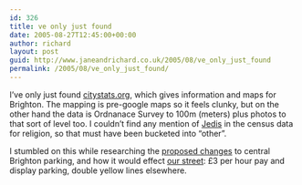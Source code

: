 ```yaml
---
id: 326
title: ve only just found
date: 2005-08-27T12:45:00+00:00
author: richard
layout: post
guid: http://www.janeandrichard.co.uk/2005/08/ve_only_just_found
permalink: /2005/08/ve_only_just_found/
---
```

I&#8217;ve only just found [citystats.org](http://www.citystats.org), which gives information and maps for Brighton. The mapping is pre-google maps so it feels clunky, but on the other hand the data is Ordnanace Survey to 100m (meters) plus photos to that sort of level too. I couldn&#8217;t find any mention of [Jedis](http://www.statistics.gov.uk/cci/nugget.asp?id=297) in the census data for religion, so that must have been bucketed into &#8220;other&#8221;. 

I stumbled on this while researching the [proposed changes](http://www.brighton-hove.gov.uk/index.cfm?request=c1145785) to central Brighton parking, and how it would effect [our street](http://www.brighton-hove.gov.uk/index.cfm?request=c1129328): &#163;3 per hour pay and display parking, double yellow lines elsewhere.
